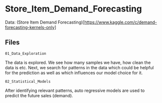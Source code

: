 # Store_Item_Demand_Forecasting

Data: (Store Item Demand Forecasting)[https://www.kaggle.com/c/demand-forecasting-kernels-only]

## Files
`01_Data_Exploration`

The data is explored. We see how many samples we have, how clean the data is etc. Next, we search for patterns in the data which could be helpful for the prediction as well as which influences our model choice for it.

`02_Statistical_Models`

After identifying relevant patterns, auto regressive models are used to predict the future sales (demand).

